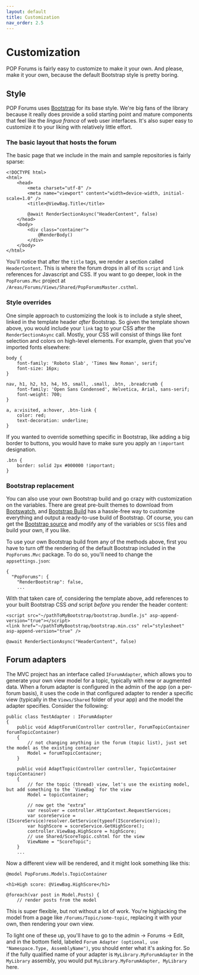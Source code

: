 ```yaml
---
layout: default
title: Customization
nav_order: 2.5
---
```

# Customization

POP Forums is fairly easy to customize to make it your own. And please, make it your own, because the default Bootstrap style is pretty boring.

## Style

POP Forums uses [Bootstrap](https://getbootstrap.com/) for its base style. We're big fans of the library because it really does provide a solid starting point and mature components that feel like the _lingua franca_ of web user interfaces. It's also super easy to customize it to your liking with relatively little effort.

### The basic layout that hosts the forum
The basic page that we include in the main and sample repositories is fairly sparse:
```
<!DOCTYPE html>
<html>
    <head>
        <meta charset="utf-8" />
        <meta name="viewport" content="width=device-width, initial-scale=1.0" />
        <title>@ViewBag.Title</title>

        @await RenderSectionAsync("HeaderContent", false)
    </head>
    <body>
        <div class="container">
            @RenderBody()
        </div>
    </body>
</html>
```
You'll notice that after the `title` tags, we render a section called `HeaderContent`. This is where the forum drops in all of its `script` and `link` references for Javascript and CSS. If you want to go deeper, look in the `PopForums.Mvc` project at `/Areas/Forums/Views/Shared/PopForumsMaster.csthml`.

### Style overrides
One simple approach to customizing the look is to include a style sheet, linked in the template header _after_ Bootstrap. So given the template shown above, you would include your `link` tag to your CSS after the `RenderSectionAsync` call. Mostly, your CSS will consist of things like font selection and colors on high-level elements. For example, given that you've imported fonts elsewhere:
```
body {
	font-family: 'Roboto Slab', 'Times New Roman', serif;
	font-size: 16px;
}

nav, h1, h2, h3, h4, h5, small, .small, .btn, .breadcrumb {
	font-family: 'Open Sans Condensed', Helvetica, Arial, sans-serif;
	font-weight: 700;
}

a, a:visited, a:hover, .btn-link {
	color: red;
	text-decoration: underline;
}
```
If you wanted to override something specific in Bootstrap, like adding a big border to buttons, you would have to make sure you apply an `!important` designation.
```
.btn {
	border: solid 2px #000000 !important;
}
```

### Bootstrap replacement
You can also use your own Bootstrap build and go crazy with customization on the variables. There are great pre-built themes to download from [Bootswatch](https://bootswatch.com/), and [Bootstrap Build](https://bootstrap.build/) has a hassle-free way to customize everything and output a ready-to-use build of Bootstrap. Of course, you can get the [Bootstrap source](https://github.com/twbs/bootstrap) and modify any of the variables or `SCSS` files and build your own, if you like.

To use your own Bootstrap build from any of the methods above, first you have to turn off the rendering of the default Bootstrap included in the `PopForums.Mvc` package. To do so, you'll need to change the `appsettings.json`:
```
{
  "PopForums": { 
    "RenderBootstrap": false, 
    ...
```
With that taken care of, considering the template above, add references to your built Bootstrap CSS _and_ script _before_ you render the header content:
```
<script src="~/pathToMyBootstrap/bootstrap.bundle.js" asp-append-version="true"></script>
<link href="~/pathToMyBootstrap/bootstrap.min.css" rel="stylesheet" asp-append-version="true" />

@await RenderSectionAsync("HeaderContent", false)
```

## Forum adapters

The MVC project has an interface called `IForumAdapter`, which allows you to generate your own view model for a topic, typically with new or augmented data. When a forum adapter is configured in the admin of the app (on a per-forum basis), it uses the code in that configured adapter to render a specific view (typically in the `Views/Shared` folder of your app) and the model the adapter specifies. Consider the following:
```
public class TestAdapter : IForumAdapter
{
    public void AdaptForum(Controller controller, ForumTopicContainer forumTopicContainer)
    {
        // not changing anything in the forum (topic list), just set the model as the existing container
        Model = forumTopicContainer;
    }

    public void AdaptTopic(Controller controller, TopicContainer topicContainer)
    {
        // for the topic (thread) view, let's use the existing model, but add something to the `ViewBag` for the view
        Model = topicContainer;
        
        // now get the "extra"
        var resolver = controller.HttpContext.RequestServices;
        var scoreService = (IScoreService)resolver.GetService(typeof(IScoreService));
        var highScore = scoreService.GetHighScore();
        controller.ViewBag.HighScore = highScore;
        // use Shared/ScoreTopic.cshtml for the view
        ViewName = "ScoreTopic";
    }
    ...
```
Now a different view will be rendered, and it might look something like this:
```
@model PopForums.Models.TopicContainer

<h1>High score: @ViewBag.HighScore</h1>

@foreach(var post in Model.Posts) {
    // render posts from the model
```

This is super flexible, but not without a lot of work. You're highjacking the model from a page like `/Forums/Topic/some-topic`, replacing it with your own, then rendering your own view.

To light one of these up, you'll have to go to the admin -> Forums -> Edit, and in the bottom field, labeled `Forum Adapter (optional, use "Namespace.Type, AssemblyName")`, you should enter what it's asking for. So if the fully qualified name of your adapter is `MyLibrary.MyForumAdapter` in the `MyLibrary` assembly, you would put `MyLibrary.MyForumAdapter, MyLibrary` here.